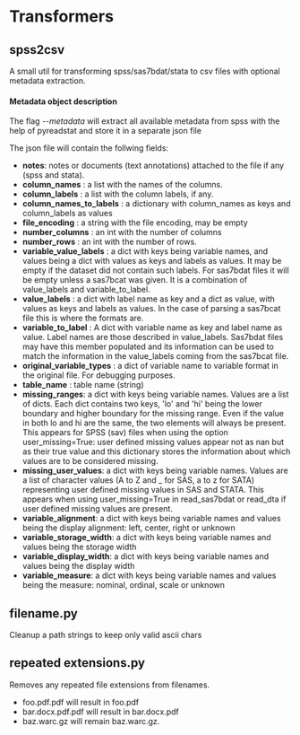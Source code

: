 # Transformers
## spss2csv
A small util for transforming spss/sas7bdat/stata to csv files with optional metadata extraction. 

#### Metadata object description
The flag <em>--metadata</em> will extract all available metadata from spss with the help of pyreadstat and store it in a separate json file

The json file will contain the follwing fields:

* **notes**: notes or documents (text annotations) attached to the file if any (spss and stata).
* **column_names** : a list with the names of the columns.
* **column_labels** : a list with the column labels, if any.
* **column_names_to_labels** : a dictionary with column_names as keys and column_labels as values
* **file_encoding** : a string with the file encoding, may be empty
* **number_columns** : an int with the number of columns
* **number_rows** : an int with the number of rows. 
* **variable_value_labels** : a dict with keys being variable names, and values being a dict with values as keys and labels
as values. It may be empty if the dataset did not contain such labels. For sas7bdat files it will be empty unless
a sas7bcat was given. It is a combination of value_labels and variable_to_label.
* **value_labels** : a dict with label name as key and a dict as value, with values as keys and labels
as values. In the case of parsing a sas7bcat file this is where the formats are.
* **variable_to_label** : A dict with variable name as key and label name as value. Label names are those described in
value_labels. Sas7bdat files may have this member populated and its information can be used to match the information
in the value_labels coming from the sas7bcat file.
* **original_variable_types** : a dict of variable name to variable format in the original file. For debugging purposes.
* **table_name** : table name (string)
* **missing_ranges**: a dict with keys being variable names. Values are a list of dicts. Each dict contains two
keys, 'lo' and 'hi' being the lower boundary and higher boundary for the missing range. Even if the value in both
lo and hi are the same, the two elements will always be present. This appears for SPSS (sav) files when using the
option user_missing=True: user defined missing values appear not as nan but as their true value and this dictionary
stores the information about which values are to be considered missing.
* **missing_user_values**: a dict with keys being variable names. Values are a list of character values (A to Z and _ for SAS, a to z for SATA) representing user defined
missing values in SAS and STATA. This appears when using user_missing=True in read_sas7bdat or read_dta if user defined missing values are present.
* **variable_alignment**: a dict with keys being variable names and values being the display alignment: left, center, right or unknown
* **variable_storage_width**: a dict with keys being variable names and values being the storage width
* **variable_display_width**: a dict with keys being variable names and values being the display width
* **variable_measure**: a dict with keys being variable names and values being the measure: nominal, ordinal, scale or unknown  

## filename.py
Cleanup a path strings to keep only valid ascii chars

## repeated extensions.py 
Removes any repeated file extensions from filenames.

* foo.pdf.pdf will result in foo.pdf
* bar.docx.pdf.pdf will result in bar.docx.pdf
* baz.warc.gz will remain baz.warc.gz. 

